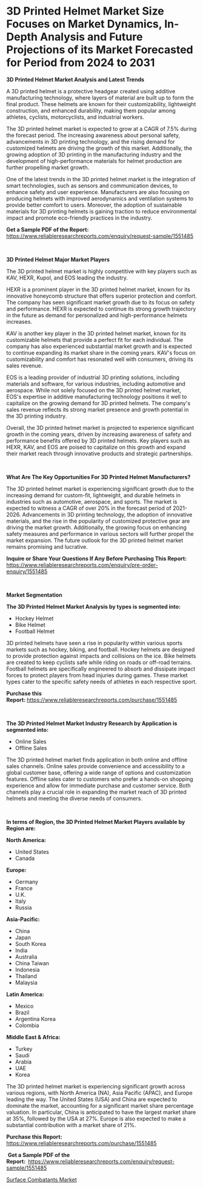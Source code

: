 <p><h1>3D Printed Helmet Market Size Focuses on Market Dynamics, In-Depth Analysis and Future Projections of its Market Forecasted for Period from 2024 to 2031</h1></p><p><strong>3D Printed Helmet Market Analysis and Latest Trends</strong></p>
<p><p>A 3D printed helmet is a protective headgear created using additive manufacturing technology, where layers of material are built up to form the final product. These helmets are known for their customizability, lightweight construction, and enhanced durability, making them popular among athletes, cyclists, motorcyclists, and industrial workers.</p><p>The 3D printed helmet market is expected to grow at a CAGR of 7.5% during the forecast period. The increasing awareness about personal safety, advancements in 3D printing technology, and the rising demand for customized helmets are driving the growth of this market. Additionally, the growing adoption of 3D printing in the manufacturing industry and the development of high-performance materials for helmet production are further propelling market growth.</p><p>One of the latest trends in the 3D printed helmet market is the integration of smart technologies, such as sensors and communication devices, to enhance safety and user experience. Manufacturers are also focusing on producing helmets with improved aerodynamics and ventilation systems to provide better comfort to users. Moreover, the adoption of sustainable materials for 3D printing helmets is gaining traction to reduce environmental impact and promote eco-friendly practices in the industry.</p></p>
<p><strong>Get a Sample PDF of the Report:&nbsp;</strong> <a href="https://www.reliableresearchreports.com/enquiry/request-sample/1551485">https://www.reliableresearchreports.com/enquiry/request-sample/1551485</a></p>
<p>&nbsp;</p>
<p><strong>3D Printed Helmet Major Market Players</strong></p>
<p><p>The 3D printed helmet market is highly competitive with key players such as KAV, HEXR, Kupol, and EOS leading the industry.</p><p>HEXR is a prominent player in the 3D printed helmet market, known for its innovative honeycomb structure that offers superior protection and comfort. The company has seen significant market growth due to its focus on safety and performance. HEXR is expected to continue its strong growth trajectory in the future as demand for personalized and high-performance helmets increases.</p><p>KAV is another key player in the 3D printed helmet market, known for its customizable helmets that provide a perfect fit for each individual. The company has also experienced substantial market growth and is expected to continue expanding its market share in the coming years. KAV's focus on customizability and comfort has resonated well with consumers, driving its sales revenue.</p><p>EOS is a leading provider of industrial 3D printing solutions, including materials and software, for various industries, including automotive and aerospace. While not solely focused on the 3D printed helmet market, EOS's expertise in additive manufacturing technology positions it well to capitalize on the growing demand for 3D printed helmets. The company's sales revenue reflects its strong market presence and growth potential in the 3D printing industry.</p><p>Overall, the 3D printed helmet market is projected to experience significant growth in the coming years, driven by increasing awareness of safety and performance benefits offered by 3D printed helmets. Key players such as HEXR, KAV, and EOS are poised to capitalize on this growth and expand their market reach through innovative products and strategic partnerships.</p></p>
<p>&nbsp;</p>
<p><strong>What Are The Key Opportunities For 3D Printed Helmet Manufacturers?</strong></p>
<p><p>The 3D printed helmet market is experiencing significant growth due to the increasing demand for custom-fit, lightweight, and durable helmets in industries such as automotive, aerospace, and sports. The market is expected to witness a CAGR of over 20% in the forecast period of 2021-2026. Advancements in 3D printing technology, the adoption of innovative materials, and the rise in the popularity of customized protective gear are driving the market growth. Additionally, the growing focus on enhancing safety measures and performance in various sectors will further propel the market expansion. The future outlook for the 3D printed helmet market remains promising and lucrative.</p></p>
<p><strong>Inquire or Share Your Questions If Any Before Purchasing This Report:</strong> <a href="https://www.reliableresearchreports.com/enquiry/pre-order-enquiry/1551485">https://www.reliableresearchreports.com/enquiry/pre-order-enquiry/1551485</a></p>
<p>&nbsp;</p>
<p><strong>Market Segmentation</strong></p>
<p><strong>The 3D Printed Helmet Market Analysis by types is segmented into:</strong></p>
<p><ul><li>Hockey Helmet</li><li>Bike Helmet</li><li>Football Helmet</li></ul></p>
<p><p>3D printed helmets have seen a rise in popularity within various sports markets such as hockey, biking, and football. Hockey helmets are designed to provide protection against impacts and collisions on the ice. Bike helmets are created to keep cyclists safe while riding on roads or off-road terrains. Football helmets are specifically engineered to absorb and dissipate impact forces to protect players from head injuries during games. These market types cater to the specific safety needs of athletes in each respective sport.</p></p>
<p><strong>Purchase this Report:&nbsp;</strong><a href="https://www.reliableresearchreports.com/purchase/1551485">https://www.reliableresearchreports.com/purchase/1551485</a></p>
<p>&nbsp;</p>
<p><strong>The 3D Printed Helmet Market Industry Research by Application is segmented into:</strong></p>
<p><ul><li>Online Sales</li><li>Offline Sales</li></ul></p>
<p><p>The 3D printed helmet market finds application in both online and offline sales channels. Online sales provide convenience and accessibility to a global customer base, offering a wide range of options and customization features. Offline sales cater to customers who prefer a hands-on shopping experience and allow for immediate purchase and customer service. Both channels play a crucial role in expanding the market reach of 3D printed helmets and meeting the diverse needs of consumers.</p></p>
<p>&nbsp;</p>
<p><strong>In terms of Region, the 3D Printed Helmet Market Players available by Region are:</strong></p>
<p>
    <p> <strong> North America: </strong>
        <ul>
            <li>United States</li>
            <li>Canada</li>
        </ul>
        </p> 
    <p> <strong> Europe: </strong>
        <ul>
            <li>Germany</li>
            <li>France</li>
            <li>U.K.</li>
            <li>Italy</li>
            <li>Russia</li>
        </ul>
        </p> 
    <p> <strong> Asia-Pacific: </strong>
        <ul>
            <li>China</li>
            <li>Japan</li>
            <li>South Korea</li>
            <li>India</li>
            <li>Australia</li>
            <li>China Taiwan</li>
            <li>Indonesia</li>
            <li>Thailand</li>
            <li>Malaysia</li>
        </ul>
        </p> 
    <p> <strong> Latin America: </strong>
        <ul>
            <li>Mexico</li>
            <li>Brazil</li>
            <li>Argentina Korea</li>
            <li>Colombia</li>
        </ul>
        </p> 
    <p> <strong> Middle East & Africa: </strong>
        <ul>
            <li>Turkey</li>
            <li>Saudi</li>
            <li>Arabia</li>
            <li>UAE</li>
            <li>Korea</li>
        </ul>
    </p>
    </p>
<p><p>The 3D printed helmet market is experiencing significant growth across various regions, with North America (NA), Asia Pacific (APAC), and Europe leading the way. The United States (USA) and China are expected to dominate the market, accounting for a significant market share percentage valuation. In particular, China is anticipated to have the largest market share at 35%, followed by the USA at 27%. Europe is also expected to make a substantial contribution with a market share of 21%.</p></p>
<p><strong>Purchase this Report: </strong><a href="https://www.reliableresearchreports.com/purchase/1551485">https://www.reliableresearchreports.com/purchase/1551485</a></p>
<p>&nbsp;<strong>Get a Sample PDF of the Report:&nbsp;&nbsp;</strong><a href="https://www.reliableresearchreports.com/enquiry/request-sample/1551485">https://www.reliableresearchreports.com/enquiry/request-sample/1551485</a></p>
<p><strong></strong></p>
<p><p><a href="https://gratis-rainforest-2ca.notion.site/Surface-Combatants-Market-Offers-Provide-Insightful-Data-for-the-Time-Period-from-2024-to-2031-and-a-3b5e4fc5a0a34ed7a4ed843c4d312a70">Surface Combatants Market</a></p></p>